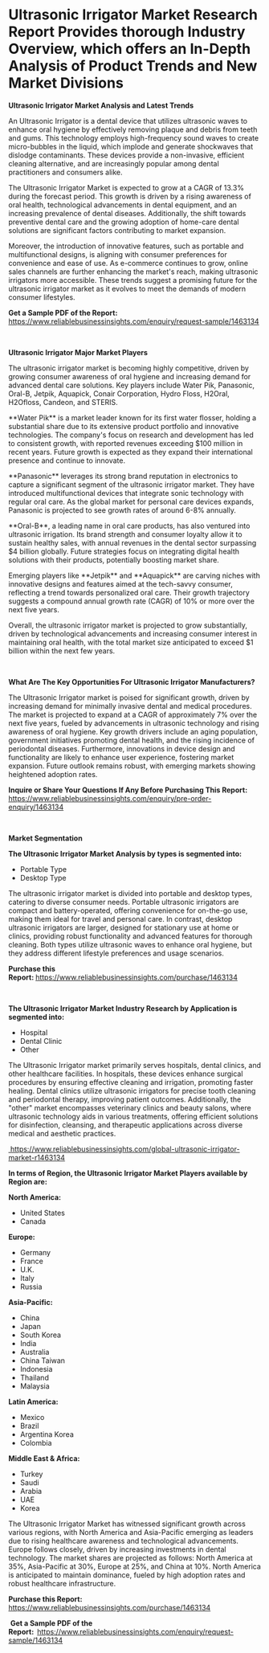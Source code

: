 <p><h1>Ultrasonic Irrigator Market Research Report Provides thorough Industry Overview, which offers an In-Depth Analysis of Product Trends and New Market Divisions</h1></p><p><strong>Ultrasonic Irrigator Market Analysis and Latest Trends</strong></p>
<p><p>An Ultrasonic Irrigator is a dental device that utilizes ultrasonic waves to enhance oral hygiene by effectively removing plaque and debris from teeth and gums. This technology employs high-frequency sound waves to create micro-bubbles in the liquid, which implode and generate shockwaves that dislodge contaminants. These devices provide a non-invasive, efficient cleaning alternative, and are increasingly popular among dental practitioners and consumers alike.</p><p>The Ultrasonic Irrigator Market is expected to grow at a CAGR of 13.3% during the forecast period. This growth is driven by a rising awareness of oral health, technological advancements in dental equipment, and an increasing prevalence of dental diseases. Additionally, the shift towards preventive dental care and the growing adoption of home-care dental solutions are significant factors contributing to market expansion. </p><p>Moreover, the introduction of innovative features, such as portable and multifunctional designs, is aligning with consumer preferences for convenience and ease of use. As e-commerce continues to grow, online sales channels are further enhancing the market's reach, making ultrasonic irrigators more accessible. These trends suggest a promising future for the ultrasonic irrigator market as it evolves to meet the demands of modern consumer lifestyles.</p></p>
<p><strong>Get a Sample PDF of the Report:&nbsp;</strong> <a href="https://www.reliablebusinessinsights.com/enquiry/request-sample/1463134?utm_campaign=3547&utm_medium=2&utm_source=Github&utm_content=ia&utm_term=13042025&utm_id=ultrasonic-irrigator">https://www.reliablebusinessinsights.com/enquiry/request-sample/1463134</a></p>
<p>&nbsp;</p>
<p><strong>Ultrasonic Irrigator Major Market Players</strong></p>
<p><p>The ultrasonic irrigator market is becoming highly competitive, driven by growing consumer awareness of oral hygiene and increasing demand for advanced dental care solutions. Key players include Water Pik, Panasonic, Oral-B, Jetpik, Aquapick, Conair Corporation, Hydro Floss, H2Oral, H2Ofloss, Candeon, and STERIS.</p><p>**Water Pik** is a market leader known for its first water flosser, holding a substantial share due to its extensive product portfolio and innovative technologies. The company's focus on research and development has led to consistent growth, with reported revenues exceeding $100 million in recent years. Future growth is expected as they expand their international presence and continue to innovate.</p><p>**Panasonic** leverages its strong brand reputation in electronics to capture a significant segment of the ultrasonic irrigator market. They have introduced multifunctional devices that integrate sonic technology with regular oral care. As the global market for personal care devices expands, Panasonic is projected to see growth rates of around 6-8% annually.</p><p>**Oral-B**, a leading name in oral care products, has also ventured into ultrasonic irrigation. Its brand strength and consumer loyalty allow it to sustain healthy sales, with annual revenues in the dental sector surpassing $4 billion globally. Future strategies focus on integrating digital health solutions with their products, potentially boosting market share.</p><p>Emerging players like **Jetpik** and **Aquapick** are carving niches with innovative designs and features aimed at the tech-savvy consumer, reflecting a trend towards personalized oral care. Their growth trajectory suggests a compound annual growth rate (CAGR) of 10% or more over the next five years.</p><p>Overall, the ultrasonic irrigator market is projected to grow substantially, driven by technological advancements and increasing consumer interest in maintaining oral health, with the total market size anticipated to exceed $1 billion within the next few years.</p></p>
<p>&nbsp;</p>
<p><strong>What Are The Key Opportunities For Ultrasonic Irrigator Manufacturers?</strong></p>
<p><p>The Ultrasonic Irrigator market is poised for significant growth, driven by increasing demand for minimally invasive dental and medical procedures. The market is projected to expand at a CAGR of approximately 7% over the next five years, fueled by advancements in ultrasonic technology and rising awareness of oral hygiene. Key growth drivers include an aging population, government initiatives promoting dental health, and the rising incidence of periodontal diseases. Furthermore, innovations in device design and functionality are likely to enhance user experience, fostering market expansion. Future outlook remains robust, with emerging markets showing heightened adoption rates.</p></p>
<p><strong>Inquire or Share Your Questions If Any Before Purchasing This Report:</strong> <a href="https://www.reliablebusinessinsights.com/enquiry/pre-order-enquiry/1463134?utm_campaign=3547&utm_medium=2&utm_source=Github&utm_content=ia&utm_term=13042025&utm_id=ultrasonic-irrigator">https://www.reliablebusinessinsights.com/enquiry/pre-order-enquiry/1463134</a></p>
<p>&nbsp;</p>
<p><strong>Market Segmentation</strong></p>
<p><strong>The Ultrasonic Irrigator Market Analysis by types is segmented into:</strong></p>
<p><ul><li>Portable Type</li><li>Desktop Type</li></ul></p>
<p><p>The ultrasonic irrigator market is divided into portable and desktop types, catering to diverse consumer needs. Portable ultrasonic irrigators are compact and battery-operated, offering convenience for on-the-go use, making them ideal for travel and personal care. In contrast, desktop ultrasonic irrigators are larger, designed for stationary use at home or clinics, providing robust functionality and advanced features for thorough cleaning. Both types utilize ultrasonic waves to enhance oral hygiene, but they address different lifestyle preferences and usage scenarios.</p></p>
<p><strong>Purchase this Report:&nbsp;</strong><a href="https://www.reliablebusinessinsights.com/purchase/1463134?utm_campaign=3547&utm_medium=2&utm_source=Github&utm_content=ia&utm_term=13042025&utm_id=ultrasonic-irrigator">https://www.reliablebusinessinsights.com/purchase/1463134</a></p>
<p>&nbsp;</p>
<p><strong>The Ultrasonic Irrigator Market Industry Research by Application is segmented into:</strong></p>
<p><ul><li>Hospital</li><li>Dental Clinic</li><li>Other</li></ul></p>
<p><p>The Ultrasonic Irrigator market primarily serves hospitals, dental clinics, and other healthcare facilities. In hospitals, these devices enhance surgical procedures by ensuring effective cleaning and irrigation, promoting faster healing. Dental clinics utilize ultrasonic irrigators for precise tooth cleaning and periodontal therapy, improving patient outcomes. Additionally, the "other" market encompasses veterinary clinics and beauty salons, where ultrasonic technology aids in various treatments, offering efficient solutions for disinfection, cleansing, and therapeutic applications across diverse medical and aesthetic practices.</p></p>
<p><a href="https://www.reliablebusinessinsights.com/global-ultrasonic-irrigator-market-r1463134?utm_campaign=3547&utm_medium=2&utm_source=Github&utm_content=ia&utm_term=13042025&utm_id=ultrasonic-irrigator">&nbsp;https://www.reliablebusinessinsights.com/global-ultrasonic-irrigator-market-r1463134</a></p>
<p><strong>In terms of Region, the Ultrasonic Irrigator Market Players available by Region are:</strong></p>
<p>
    <p> <strong> North America: </strong>
        <ul>
            <li>United States</li>
            <li>Canada</li>
        </ul>
        </p> 
    <p> <strong> Europe: </strong>
        <ul>
            <li>Germany</li>
            <li>France</li>
            <li>U.K.</li>
            <li>Italy</li>
            <li>Russia</li>
        </ul>
        </p> 
    <p> <strong> Asia-Pacific: </strong>
        <ul>
            <li>China</li>
            <li>Japan</li>
            <li>South Korea</li>
            <li>India</li>
            <li>Australia</li>
            <li>China Taiwan</li>
            <li>Indonesia</li>
            <li>Thailand</li>
            <li>Malaysia</li>
        </ul>
        </p> 
    <p> <strong> Latin America: </strong>
        <ul>
            <li>Mexico</li>
            <li>Brazil</li>
            <li>Argentina Korea</li>
            <li>Colombia</li>
        </ul>
        </p> 
    <p> <strong> Middle East & Africa: </strong>
        <ul>
            <li>Turkey</li>
            <li>Saudi</li>
            <li>Arabia</li>
            <li>UAE</li>
            <li>Korea</li>
        </ul>
    </p>
    </p>
<p><p>The Ultrasonic Irrigator Market has witnessed significant growth across various regions, with North America and Asia-Pacific emerging as leaders due to rising healthcare awareness and technological advancements. Europe follows closely, driven by increasing investments in dental technology. The market shares are projected as follows: North America at 35%, Asia-Pacific at 30%, Europe at 25%, and China at 10%. North America is anticipated to maintain dominance, fueled by high adoption rates and robust healthcare infrastructure.</p></p>
<p><strong>Purchase this Report: </strong><a href="https://www.reliablebusinessinsights.com/purchase/1463134?utm_campaign=3547&utm_medium=2&utm_source=Github&utm_content=ia&utm_term=13042025&utm_id=ultrasonic-irrigator">https://www.reliablebusinessinsights.com/purchase/1463134</a></p>
<p>&nbsp;<strong>Get a Sample PDF of the Report:&nbsp;&nbsp;</strong><a href="https://www.reliablebusinessinsights.com/enquiry/request-sample/1463134?utm_campaign=3547&utm_medium=2&utm_source=Github&utm_content=ia&utm_term=13042025&utm_id=ultrasonic-irrigator">https://www.reliablebusinessinsights.com/enquiry/request-sample/1463134</a></p>
<p><strong></strong></p>
<p><p></p><p></p><p></p></p>